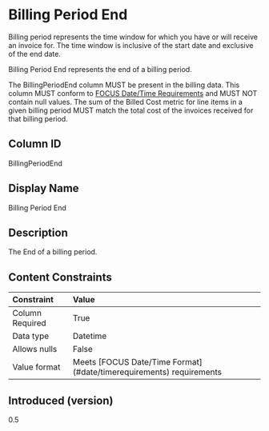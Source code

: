 # Billing Period End

Billing period represents the time window for which you have or will receive an invoice for. The time window is inclusive of the start date and exclusive of the end date.

Billing Period End represents the end of a billing period.

The BillingPeriodEnd column MUST be present in the billing data. This column MUST conform to [FOCUS Date/Time Requirements](#date/timerequirements) and MUST NOT contain null values. The sum of the Billed Cost metric for line items in a given billing period MUST match the total cost of the invoices received for that billing period.

## Column ID

BillingPeriodEnd

## Display Name

Billing Period End

## Description

The End of a billing period.

## Content Constraints

| Constraint      | Value                                                                |
|:----------------|:---------------------------------------------------------------------|
| Column Required | True                                                                 |
| Data type       | Datetime                                                             |
| Allows nulls    | False                                                                |
| Value format    | Meets [FOCUS Date/Time Format] (#date/timerequirements) requirements |

## Introduced (version)

0.5
